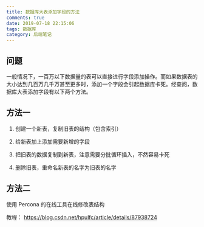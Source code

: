 ```yaml
---
title: 数据库大表添加字段的方法
comments: true
date: 2019-07-18 22:15:06
tags: 数据库
category: 后端笔记
---
```

## 问题

一般情况下，一百万以下数据量的表可以直接进行字段添加操作。而如果数据表的大小达到几百万几千万甚至更多时，添加一个字段会引起数据库卡死。经查阅，数据库大表添加字段有以下两个方法。

## 方法一

1. 创建一个新表，复制旧表的结构（包含索引）

2. 给新表加上添加需要新增的字段

3. 把旧表的数据复制到新表，注意需要分批循环插入，不然容易卡死

4. 删除旧表，重命名新表的名字为旧表的名字


## 方法二

使用 Percona 的在线工具在线修改表结构

教程： <https://blog.csdn.net/hpulfc/article/details/87938724>
  
